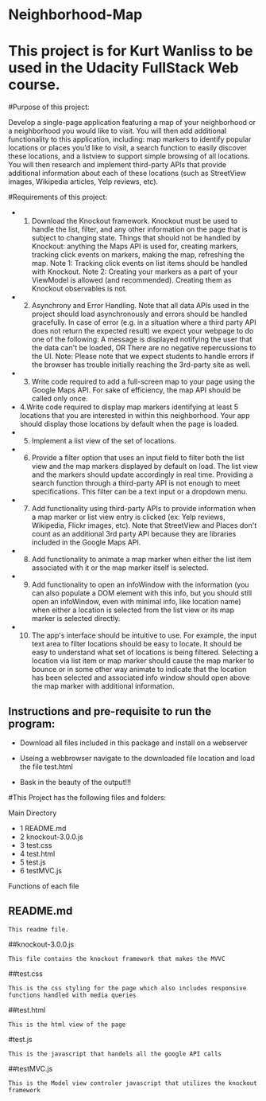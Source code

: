 # Neighborhood-Map

# This project is for Kurt Wanliss to be used in the Udacity FullStack Web course.

#Purpose of this project:

Develop a single-page application featuring a map of your neighborhood or a neighborhood you would like to visit. You will then add additional functionality to this application, including: map markers to identify popular locations or places you’d like to visit, a search function to easily discover these locations, and a listview to support simple browsing of all locations. You will then research and implement third-party APIs that provide additional information about each of these locations (such as StreetView images, Wikipedia articles, Yelp reviews, etc).

#Requirements of this project:
* 1. Download the Knockout framework. Knockout must be used to handle the list, filter, and any other information on the page that is subject to changing state. Things that should not be handled by Knockout: anything the Maps API is used for, creating markers, tracking click events on markers, making the map, refreshing the map. Note 1: Tracking click events on list items should be handled with Knockout. Note 2: Creating your markers as a part of your ViewModel is allowed (and recommended). Creating them as Knockout observables is not. 
* 2. Asynchrony and Error Handling. Note that all data APIs used in the project should load asynchronously and errors should be handled gracefully. In case of error (e.g. in a situation where a third party API does not return the expected result) we expect your webpage to do one of the following: A message is displayed notifying the user that the data can't be loaded, OR There are no negative repercussions to the UI. Note: Please note that we expect students to handle errors if the browser has trouble initially reaching the 3rd-party site as well.
* 3. Write code required to add a full-screen map to your page using the Google Maps API. For sake of efficiency, the map API should be called only once.
* 4.Write code required to display map markers identifying at least 5 locations that you are interested in within this neighborhood. Your app should display those locations by default when the page is loaded.
* 5. Implement a list view of the set of locations.
* 6. Provide a filter option that uses an input field to filter both the list view and the map markers displayed by default on load. The list view and the markers should update accordingly in real time. Providing a search function through a third-party API is not enough to meet specifications. This filter can be a text input or a dropdown menu.
* 7. Add functionality using third-party APIs to provide information when a map marker or list view entry is clicked (ex: Yelp reviews, Wikipedia, Flickr images, etc). Note that StreetView and Places don't count as an additional 3rd party API because they are libraries included in the Google Maps API. 
* 8. Add functionality to animate a map marker when either the list item associated with it or the map marker itself is selected.
* 9. Add functionality to open an infoWindow with the information (you can also populate a DOM element with this info, but you should still open an infoWindow, even with minimal info, like location name) when either a location is selected from the list view or its map marker is selected directly.
* 10. The app's interface should be intuitive to use. For example, the input text area to filter locations should be easy to locate. It should be easy to understand what set of locations is being filtered. Selecting a location via list item or map marker should cause the map marker to bounce or in some other way animate to indicate that the location has been selected and associated info window should open above the map marker with additional information.

## Instructions and pre-requisite to run the program:

*    Download all files included in this package and install on a webserver

*    Useing a webbrowser navigate to the downloaded file location and load the file test.html

* Bask in the beauty of the output!!!


#This Project has the following files and folders:

Main Directory
* 1 README.md
* 2 knockout-3.0.0.js
* 3 test.css
* 4 test.html
* 5 test.js
* 6 testMVC.js

Functions of each file

## README.md

    This readme file.
    
##knockout-3.0.0.js

    This file contains the knockout framework that makes the MVVC

##test.css

    This is the css styling for the page which also includes responsive functions handled with media queries

##test.html

    This is the html view of the page

#test.js

    This is the javascript that handels all the google API calls

##testMVC.js
    
    This is the Model view controler javascript that utilizes the knockout framework
